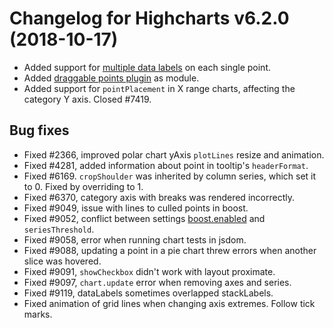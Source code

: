 # Changelog for Highcharts v6.2.0 (2018-10-17)

- Added support for [multiple data labels](https://jsfiddle.net/gh/get/library/pure/highcharts/highcharts/tree/main/samples/highcharts/plotoptions/series-datalabels-multiple/) on each single point.
- Added [draggable points plugin](https://api.highcharts.com/highcharts/series.line.dragDrop) as module.
- Added support for `pointPlacement` in X range charts, affecting the category Y axis. Closed #7419.

## Bug fixes
- Fixed #2366, improved polar chart yAxis `plotLines` resize and animation.
- Fixed #4281, added information about point in tooltip's `headerFormat`.
- Fixed #6169. `cropShoulder` was inherited by column series, which set it to 0. Fixed by overriding to 1.
- Fixed #6370, category axis with breaks was rendered incorrectly.
- Fixed #9049, issue with lines to culled points in boost.
- Fixed #9052, conflict between settings [boost.enabled](https://api.highcharts.com/highcharts/boost.enabled) and `seriesThreshold`.
- Fixed #9058, error when running chart tests in jsdom.
- Fixed #9088, updating a point in a pie chart threw errors when another slice was hovered.
- Fixed #9091, `showCheckbox` didn't work with layout proximate.
- Fixed #9097, `chart.update` error when removing axes and series.
- Fixed #9119, dataLabels sometimes overlapped stackLabels.
- Fixed animation of grid lines when changing axis extremes. Follow tick marks.
